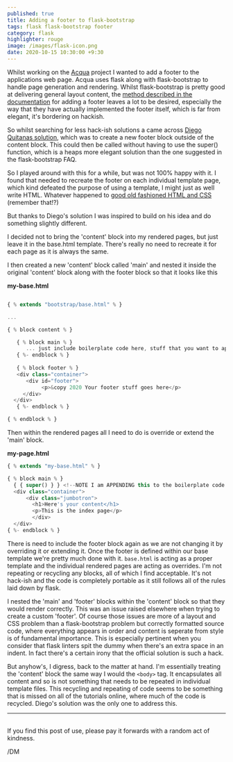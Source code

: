 ```yaml
---
published: true
title: Adding a footer to flask-bootstrap
tags: flask flask-bootstrap footer 
category: flask 
highlighter: rouge
image: /images/flask-icon.png
date: 2020-10-15 10:30:00 +9:30
---
```


Whilst working on the [Acqua](https://deeemm.com/acqua/2020/10/05/acqua-dp.html) project I wanted to add a footer to the applications web page. Acqua uses flask along with flask-bootstrap to handle page generation and rendering. Whilst flask-bootstrap is pretty good at delivering general layout content, the [method described in the documentation](https://pythonhosted.org/Flask-Bootstrap/faq.html?highlight=footer#how-do-i-add-a-footer) for adding a footer leaves a lot to be desired, especially the way that they have actually implemented the footer itself, which is far from elegant, it's bordering on hackish.

So whilst searching for less hack-ish solutions a came across [Diego Quitanas solution](https://gist.github.com/diegoquintanav/c72f827401dfac68ef4ec62e1c234612), which was to create a new footer block outside of the content block. This could then be called without having to use the super() function, which is a heaps more elegant solution than the one suggested in the flask-bootstrap FAQ.

So I played around with this for a while, but was not 100% happy with it. I found that needed to recreate the footer on each individual template page, which kind defeated the purpose of using a template, I might just as well write HTML. Whatever happened to [good old fashioned HTML and CSS](http://www.csszengarden.com/) (remember that!?)

But thanks to Diego's solution I was inspired to build on his idea and do something slightly different.

I decided not to bring the 'content' block into my rendered pages, but just leave it in the base.html template. There's really no need to recreate it for each page as it is always the same.

I then created a new 'content' block called 'main' and nested it inside the original 'content' block along with the footer block so that it looks like this

**my-base.html**

```javascript

{ % extends "bootstrap/base.html" % }

...

{ % block content % }

   { % block main % }
	  ... just include boilerplate code here, stuff that you want to appear on ALL pages, like breadcrumbs etc
   { %- endblock % }
   
   { % block footer % }
   <div class="container">
	  <div id="footer">
		   <p>&copy 2020 Your footer stuff goes here</p>
	 </div>
  </div>
   { %- endblock % }

{ % endblock % }

```

Then within the rendered pages all I need to do is override or extend the 'main' block.

**my-page.html**

```javascript
{ % extends "my-base.html" % }

{ % block main % }
  { { super() } } <!--NOTE I am APPENDING this to the boilerplate code in the base.html file so I use 'super'-->
  <div class="container">
	  <div class="jumbotron">
		<h1>Here's your content</h1>
		<p>This is the index page</p>
		</div>
  </div>
{ %- endblock % }

```

There is need to include the footer block again as we are not changing it by overriding it or extending it. Once the footer is defined within our base template we're pretty much done with it. `base.html` is acting as a proper template and the individual rendered pages are acting as overrides. I'm not repeating or recycling any blocks, all of which I find acceptable. It's not hack-ish and the code is completely portable as it still follows all of the  rules laid down by flask.

I nested the 'main' and 'footer' blocks within the 'content' block so that they would render correctly. This was an issue raised elsewhere when trying to create a custom 'footer'. Of course those issues are more of a layout and CSS problem than a flask-bootstrap problem but correctly formatted source code, where everything appears in order and content is seperate from style is of fundamental importance. This is especially pertinent when you consider that flask linters spit the dummy when there's an extra space in an indent. In fact there's a certain irony that the official solution is such a hack.

But anyhow's, I digress, back to the matter at hand. I'm essentially treating the 'content' block the same way I would the `<body>` tag. It encapsulates all content and so is not something that needs to be repeated in individual template files. This recycling and repeating of code seems to be something that is missed on all of the tutorials online, where much of the code is recycled.  Diego's solution was the only one to address this.

---
<br>
If you find this post of use, please pay it forwards with a random act of kindness. 

/DM
